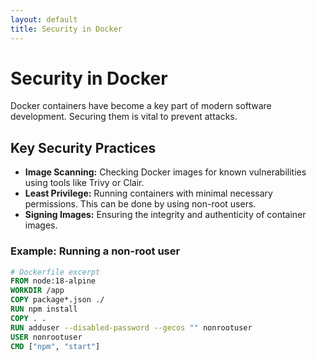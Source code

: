 ```yaml
---
layout: default
title: Security in Docker
---
```

# Security in Docker

Docker containers have become a key part of modern software development. Securing them is vital to prevent attacks.

## Key Security Practices

- **Image Scanning:** Checking Docker images for known vulnerabilities using tools like Trivy or Clair.
- **Least Privilege:** Running containers with minimal necessary permissions. This can be done by using non-root users.
- **Signing Images:** Ensuring the integrity and authenticity of container images.

### Example: Running a non-root user

```dockerfile
# Dockerfile excerpt
FROM node:18-alpine
WORKDIR /app
COPY package*.json ./
RUN npm install
COPY . .
RUN adduser --disabled-password --gecos "" nonrootuser
USER nonrootuser
CMD ["npm", "start"]